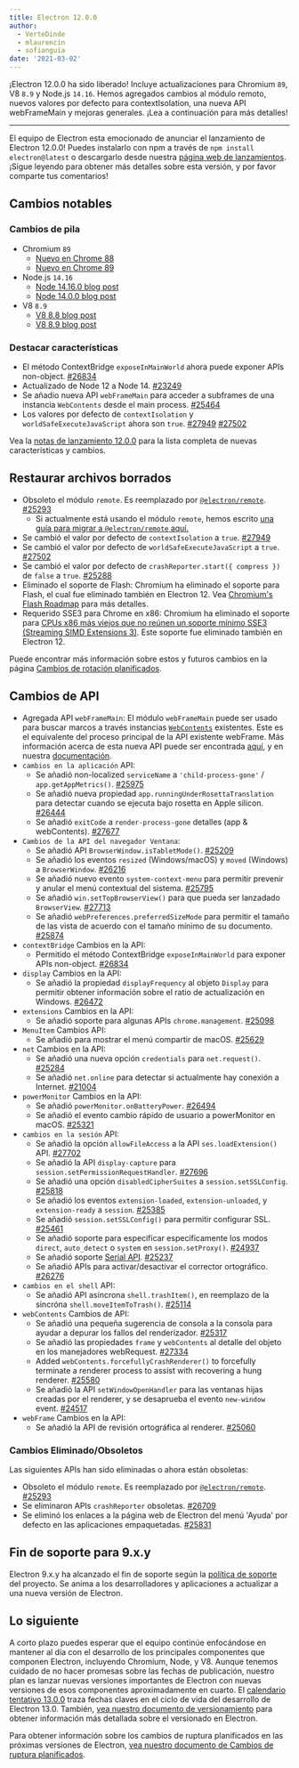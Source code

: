 ```yaml
---
title: Electron 12.0.0
author:
  - VerteDinde
  - mlaurencin
  - sofianguía
date: '2021-03-02'
---
```


¡Electron 12.0.0 ha sido liberado! Incluye actualizaciones para Chromium `89`, V8 `8.9` y Node.js `14.16`. Hemos agregados cambios al módulo remoto, nuevos valores por defecto para contextIsolation, una nueva API webFrameMain y mejoras generales. ¡Lea a continuación para más detalles!

---

El equipo de Electron esta emocionado de anunciar el lanzamiento de Electron 12.0.0! Puedes instalarlo con npm a través de `npm install electron@latest` o descargarlo desde nuestra [página web de lanzamientos](https://electronjs.org/releases/stable). ¡Sigue leyendo para obtener más detalles sobre esta versión, y por favor comparte tus comentarios!

## Cambios notables

### Cambios de pila

* Chromium `89`
    * [Nuevo en Chrome 88](https://developer.chrome.com/blog/new-in-chrome-88/)
    * [Nuevo en Chrome 89](https://developer.chrome.com/blog/new-in-chrome-89/)
* Node.js `14.16`
    * [Node 14.16.0 blog post](https://nodejs.org/en/blog/release/v14.16.0/)
    * [Node 14.0.0 blog post](https://nodejs.org/en/blog/release/v14.0.0/)
* V8 `8.9`
    * [V8 8.8 blog post](https://v8.dev/blog/v8-release-88)
    * [V8 8.9 blog post](https://v8.dev/blog/v8-release-89)

### Destacar características

* El método ContextBridge `exposeInMainWorld` ahora puede exponer APIs non-object. [#26834](https://github.com/electron/electron/pull/26834)
* Actualizado de Node 12 a Node 14. [#23249](https://github.com/electron/electron/pull/25249)
* Se añadio nueva API `webFrameMain` para acceder a subframes de una instancia `WebContents` desde el main process. [#25464](https://github.com/electron/electron/pull/25464)
* Los valores por defecto de `contextIsolation` y `worldSafeExecuteJavaScript` ahora son `true`. [#27949](https://github.com/electron/electron/pull/27949) [#27502](https://github.com/electron/electron/pull/27502)

Vea la [notas de lanzamiento 12.0.0](https://github.com/electron/electron/releases/tag/v12.0.0) para la lista completa de nuevas características y cambios.

## Restaurar archivos borrados

* Obsoleto el módulo `remote`. Es reemplazado por [`@electron/remote`](https://github.com/electron/remote). [#25293](https://github.com/electron/electron/pull/25293)
    * Si actualmente está usando el módulo `remote`, hemos escrito [una guía para migrar a `@electron/remote` aquí.](https://github.com/electron/remote#migrating-from-remote)
* Se cambió el valor por defecto de `contextIsolation` a `true`. [#27949](https://github.com/electron/electron/pull/27949)
* Se cambió el valor por defecto de `worldSafeExecuteJavaScript` a `true`. [#27502](https://github.com/electron/electron/pull/27502)
* Se cambió el valor por defecto de `crashReporter.start({ compress })` de `false` a `true`. [#25288](https://github.com/electron/electron/pull/25288)
* Eliminado el soporte de Flash: Chromium ha eliminado el soporte para Flash, el cual fue eliminado también en Electron 12. Vea [Chromium's Flash Roadmap](https://www.chromium.org/flash-roadmap) para más detalles.
* Requerido SSE3 para Chrome en x86: Chromium ha eliminado el soporte para [CPUs x86 más viejos que no reúnen un soporte mínimo SSE3 (Streaming SIMD Extensions 3)](https://docs.google.com/document/d/1QUzL4MGNqX4wiLvukUwBf6FdCL35kCDoEJTm2wMkahw/edit#heading=h.7nki9mck5t64). Este soporte fue eliminado también en Electron 12.

Puede encontrar más información sobre estos y futuros cambios en la página [Cambios de rotación planificados](https://github.com/electron/electron/blob/master/docs/breaking-changes.md).

## Cambios de API

* Agregada API `webFrameMain`: El módulo `webFrameMain` puede ser usado para buscar marcos a través instancias [`WebContents`](/docs/api/web-contents.md) existentes. Este es el equivalente del proceso principal de la API existente webFrame. Más información acerca de esta nueva API puede ser encontrada [aquí](https://github.com/electron/electron/pull/25464), y en nuestra [documentación](https://www.electronjs.org/docs/api/web-frame-main).
* `cambios en la aplicación` API:
    * Se añadió non-localized `serviceName` a `'child-process-gone'` / `app.getAppMetrics()`. [#25975](https://github.com/electron/electron/pull/25975)
    * Se añadió nueva propiedad `app.runningUnderRosettaTranslation` para detectar cuando se ejecuta bajo rosetta en Apple silicon. [#26444](https://github.com/electron/electron/pull/26444)
    * Se añadió `exitCode` a `render-process-gone` detalles (app & webContents). [#27677](https://github.com/electron/electron/pull/27677)
* `Cambios de la API del navegador Ventana`:
    * Se añadió API `BrowserWindow.isTabletMode()`. [#25209](https://github.com/electron/electron/pull/25209)
    * Se añadió los eventos `resized` (Windows/macOS) y `moved` (Windows) a `BrowserWindow`. [#26216](https://github.com/electron/electron/pull/26216)
    * Se añadió nuevo evento `system-context-menu` para permitir prevenir y anular el menú contextual del sistema. [#25795](https://github.com/electron/electron/pull/25795)
    * Se añadió `win.setTopBrowserView()` para que pueda ser lanzadado `BrowserView`. [#27713](https://github.com/electron/electron/pull/27713)
    * Se añadió `webPreferences.preferredSizeMode` para permitir el tamaño de las vista de acuerdo con el tamaño mínimo de su documento. [#25874](https://github.com/electron/electron/pull/25874)
* `contextBridge` Cambios en la API:
    * Permitido el método ContextBridge `exposeInMainWorld` para exponer APIs non-object. [#26834](https://github.com/electron/electron/pull/26834)
* `display` Cambios en la API:
    * Se añadió la propiedad `displayFrequency` al objeto `Display` para permitir obtener información sobre el ratio de actualización en Windows. [#26472](https://github.com/electron/electron/pull/26472)
* `extensions` Cambios en la API:
    * Se añadió soporte para algunas APIs `chrome.management`. [#25098](https://github.com/electron/electron/pull/25098)
* `MenuItem` Cambios API:
    * Se añadió para mostrar el menú compartir de macOS. [#25629](https://github.com/electron/electron/pull/25629)
* `net` Cambios en la API:
    * Se añadió una nueva opción `credentials` para `net.request()`. [#25284](https://github.com/electron/electron/pull/25284)
    * Se añadió `net.online` para detectar si actualmente hay conexión a Internet. [#21004](https://github.com/electron/electron/pull/21004)
* `powerMonitor` Cambios en la API:
    * Se añadió `powerMonitor.onBatteryPower`. [#26494](https://github.com/electron/electron/pull/26494)
    * Se añadió el evento cambio rápido de usuario a powerMonitor en macOS. [#25321](https://github.com/electron/electron/pull/25321)
* `cambios en la sesión` API:
    * Se añadió la opción `allowFileAccess` a la API `ses.loadExtension()` API. [#27702](https://github.com/electron/electron/pull/27702)
    * Se añadió la API `display-capture` para `session.setPermissionRequestHandler`. [#27696](https://github.com/electron/electron/pull/27696)
    * Se añadió una opción `disabledCipherSuites` a `session.setSSLConfig`. [#25818](https://github.com/electron/electron/pull/25818)
    * Se añadió los eventos `extension-loaded`, `extension-unloaded`, y `extension-ready` a `session`. [#25385](https://github.com/electron/electron/pull/25385)
    * Se añadió `session.setSSLConfig()` para permitir configurar SSL. [#25461](https://github.com/electron/electron/pull/25461)
    * Se añadió soporte para especificar específicamente los modos `direct`, `auto_detect` o `system` en `session.setProxy()`. [#24937](https://github.com/electron/electron/pull/24937)
    * Se añadió soporte [Serial API](https://web.dev/serial/). [#25237](https://github.com/electron/electron/pull/25237)
    * Se añadió APIs para activar/desactivar el corrector ortográfico. [#26276](https://github.com/electron/electron/pull/26276)
* `cambios en el shell` API:
    * Se añadió API asíncrona `shell.trashItem()`, en reemplazo de la sincróna `shell.moveItemToTrash()`. [#25114](https://github.com/electron/electron/pull/25114)
* `webContents` Cambios de API:
    * Se añadió una pequeña sugerencia de consola a la consola para ayudar a depurar los fallos del renderizador. [#25317](https://github.com/electron/electron/pull/25317)
    * Se añadió las propiedades `frame` y `webContents` al detalle del objeto en los manejadores webRequest. [#27334](https://github.com/electron/electron/pull/27334)
    * Added `webContents.forcefullyCrashRenderer()` to forcefully terminate a renderer process to assist with recovering a hung renderer. [#25580](https://github.com/electron/electron/pull/25580)
    * Se añadió la API `setWindowOpenHandler` para las ventanas hijas creadas por el renderer, y se desaprueba el evento `new-window` event. [#24517](https://github.com/electron/electron/pull/24517)
* `webFrame` Cambios en la API:
    * Se añadió la API de revisión ortográfica al renderer. [#25060](https://github.com/electron/electron/pull/25060)

### Cambios Eliminado/Obsoletos

Las siguientes APIs han sido eliminadas o ahora están obsoletas:

* Obsoleto el módulo `remote`. Es reemplazado por [`@electron/remote`](https://github.com/electron/remote). [#25293](https://github.com/electron/electron/pull/25293)
* Se eliminaron APIs `crashReporter` obsoletas. [#26709](https://github.com/electron/electron/pull/26709)
* Se eliminó los enlaces a la página web de Electron del menú 'Ayuda' por defecto en las aplicaciones empaquetadas. [#25831](https://github.com/electron/electron/pull/25831)

## Fin de soporte para 9.x.y

Electron 9.x.y ha alcanzado el fin de soporte según la [política de soporte ](https://electronjs.org/docs/tutorial/support#supported-versions) del proyecto. Se anima a los desarrolladores y aplicaciones a actualizar a una nueva versión de Electron.

## Lo siguiente

A corto plazo puedes esperar que el equipo continúe enfocándose en mantener al día con el desarrollo de los principales componentes que componen Electron, incluyendo Chromium, Node, y V8. Aunque tenemos cuidado de no hacer promesas sobre las fechas de publicación, nuestro plan es lanzar nuevas versiones importantes de Electron con nuevas versiones de esos componentes aproximadamente en cuarto. El [calendario tentativo 13.0.0](https://electronjs.org/docs/tutorial/electron-timelines) traza fechas claves en el ciclo de vida del desarrollo de Electron 13.0. También, [vea nuestro documento de versionamiento](https://electronjs.org/docs/tutorial/electron-versioning) para obtener información más detallada sobre el versionado en Electron.

Para obtener información sobre los cambios de ruptura planificados en las próximas versiones de Electron, [vea nuestro documento de Cambios de ruptura planificados](https://github.com/electron/electron/blob/master/docs/breaking-changes.md).
